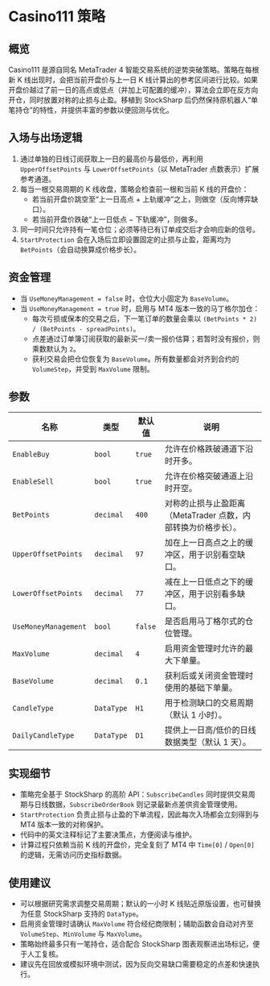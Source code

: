 # Casino111 策略

## 概览
Casino111 是源自同名 MetaTrader 4 智能交易系统的逆势突破策略。策略在每根新 K 线出现时，会把当前开盘价与上一日 K 线计算出的参考区间进行比较。如果开盘价越过了前一日的高点或低点（并加上可配置的缓冲），算法会立即在反方向开仓，同时放置对称的止损与止盈。移植到 StockSharp 后仍然保持原机器人“单笔持仓”的特性，并提供丰富的参数以便回测与优化。

## 入场与出场逻辑
1. 通过单独的日线订阅获取上一日的最高价与最低价，再利用 `UpperOffsetPoints` 与 `LowerOffsetPoints`（以 MetaTrader 点数表示）扩展参考通道。
2. 每当一根交易周期的 K 线收盘，策略会检查前一根和当前 K 线的开盘价：
   - 若当前开盘价跳空至“上一日高点 + 上轨缓冲”之上，则做空（反向博弈缺口）。
   - 若当前开盘价跌破“上一日低点 − 下轨缓冲”，则做多。
3. 同一时间只允许持有一笔仓位；必须等待已有订单成交后才会响应新的信号。
4. `StartProtection` 会在入场后立即设置固定的止损与止盈，距离均为 `BetPoints`（会自动换算成价格步长）。

## 资金管理
- 当 `UseMoneyManagement = false` 时，仓位大小固定为 `BaseVolume`。
- 当 `UseMoneyManagement = true` 时，启用与 MT4 版本一致的马丁格尔加仓：
  - 每次亏损或保本的交易之后，下一笔订单的数量会乘以 `(BetPoints * 2) / (BetPoints - spreadPoints)`。
  - 点差通过订单簿订阅获取的最新买一/卖一报价估算；若暂时没有报价，则乘数默认为 `2`。
  - 获利交易会把仓位恢复为 `BaseVolume`。所有数量都会对齐到合约的 `VolumeStep`，并受到 `MaxVolume` 限制。

## 参数
| 名称 | 类型 | 默认值 | 说明 |
| --- | --- | --- | --- |
| `EnableBuy` | `bool` | `true` | 允许在价格跌破通道下沿时开多。 |
| `EnableSell` | `bool` | `true` | 允许在价格突破通道上沿时开空。 |
| `BetPoints` | `decimal` | `400` | 对称的止损与止盈距离（MetaTrader 点数，内部转换为价格步长）。 |
| `UpperOffsetPoints` | `decimal` | `97` | 加在上一日高点之上的缓冲区，用于识别看空缺口。 |
| `LowerOffsetPoints` | `decimal` | `77` | 减在上一日低点之下的缓冲区，用于识别看多缺口。 |
| `UseMoneyManagement` | `bool` | `false` | 是否启用马丁格尔式的仓位管理。 |
| `MaxVolume` | `decimal` | `4` | 启用资金管理时允许的最大下单量。 |
| `BaseVolume` | `decimal` | `0.1` | 获利后或关闭资金管理时使用的基础下单量。 |
| `CandleType` | `DataType` | `H1` | 用于检测缺口的交易周期（默认 1 小时）。 |
| `DailyCandleType` | `DataType` | `D1` | 提供上一日高/低价的日线数据类型（默认 1 天）。 |

## 实现细节
- 策略完全基于 StockSharp 的高阶 API：`SubscribeCandles` 同时提供交易周期与日线数据，`SubscribeOrderBook` 则记录最新点差供资金管理使用。
- `StartProtection` 负责止损与止盈的下单流程，因此每次入场都会立刻得到与 MT4 版本一致的对称保护。
- 代码中的英文注释标记了主要决策点，方便阅读与维护。
- 计算过程只依赖当前 K 线的开盘价，完全复刻了 MT4 中 `Time[0]` / `Open[0]` 的逻辑，无需访问历史指标数据。

## 使用建议
- 可以根据研究需求调整交易周期；默认的一小时 K 线贴近原版设置，也可替换为任意 StockSharp 支持的 `DataType`。
- 启用资金管理时请确认 `MaxVolume` 符合经纪商限制；辅助函数会自动对齐至 `VolumeStep`、`MinVolume` 与 `MaxVolume`。
- 策略始终最多只有一笔持仓，适合配合 StockSharp 图表观察进出场标记，便于人工复核。
- 建议先在回放或模拟环境中测试，因为反向交易缺口需要稳定的点差和快速执行。 
